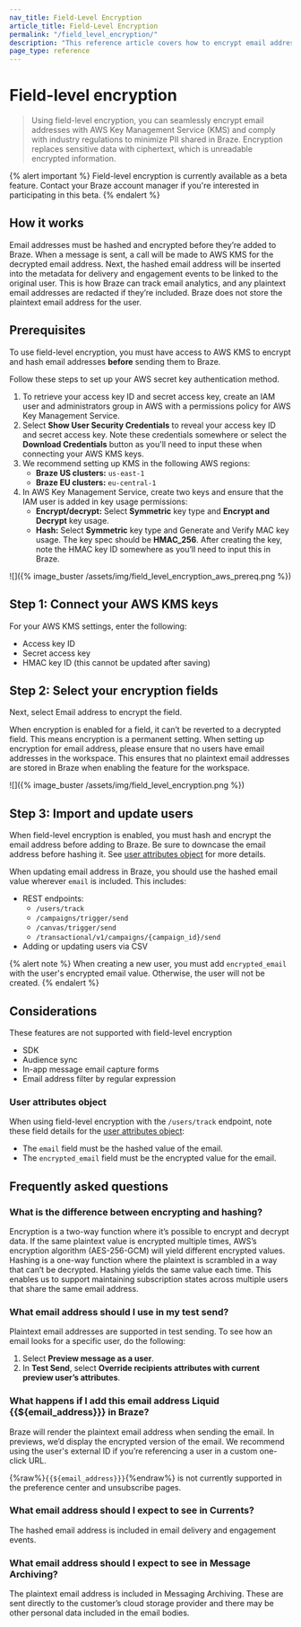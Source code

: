 ```yaml
---
nav_title: Field-Level Encryption
article_title: Field-Level Encryption
permalink: "/field_level_encryption/"
description: "This reference article covers how to encrypt email addresses to minimize PII shared in Braze."
page_type: reference
---
```


# Field-level encryption

> Using field-level encryption, you can seamlessly encrypt email addresses with AWS Key Management Service (KMS) and comply with industry regulations to minimize PII shared in Braze. Encryption replaces sensitive data with ciphertext, which is unreadable encrypted information.

{% alert important %}
Field-level encryption is currently available as a beta feature. Contact your Braze account manager if you're interested in participating in this beta.
{% endalert %}

## How it works

Email addresses must be hashed and encrypted before they’re added to Braze. When a message is sent, a call will be made to AWS KMS for the decrypted email address. Next, the hashed email address will be inserted into the metadata for delivery and engagement events to be linked to the original user. This is how Braze can track email analytics, and any plaintext email addresses are redacted if they’re included. Braze does not store the plaintext email address for the user.

## Prerequisites

To use field-level encryption, you must have access to AWS KMS to encrypt and hash email addresses **before** sending them to Braze. 

Follow these steps to set up your AWS secret key authentication method.

1. To retrieve your access key ID and secret access key, create an IAM user and administrators group in AWS with a permissions policy for AWS Key Management Service.
2. Select **Show User Security Credentials** to reveal your access key ID and secret access key. Note these credentials somewhere or select the **Download Credentials** button as you'll need to input these when connecting your AWS KMS keys.
3. We recommend setting up KMS in the following AWS regions:
    - **Braze US clusters:** `us-east-1`
    - **Braze EU clusters:** `eu-central-1`
4. In AWS Key Management Service, create two keys and ensure that the IAM user is added in key usage permissions:
    - **Encrypt/decrypt:** Select **Symmetric** key type and **Encrypt and Decrypt** key usage.
    - **Hash:** Select **Symmetric** key type and Generate and Verify MAC key usage. The key spec should be **HMAC_256**. After creating the key, note the HMAC key ID somewhere as you’ll need to input this in Braze.

![]({% image_buster /assets/img/field_level_encryption_aws_prereq.png %})

## Step 1: Connect your AWS KMS keys

For your AWS KMS settings, enter the following:

- Access key ID
- Secret access key
- HMAC key ID (this cannot be updated after saving)

## Step 2: Select your encryption fields

Next, select Email address to encrypt the field. 

When encryption is enabled for a field, it can’t be reverted to a decrypted field. This means encryption is a permanent setting. When setting up encryption for email address, please ensure that no users have email addresses in the workspace. This ensures that no plaintext email addresses are stored in Braze when enabling the feature for the workspace.

![]({% image_buster /assets/img/field_level_encryption.png %})

## Step 3: Import and update users

When field-level encryption is enabled, you must hash and encrypt the email address before adding to Braze. Be sure to downcase the email address before hashing it. See [user attributes object](#user-attributes-object) for more details.

When updating email address in Braze, you should use the hashed email value wherever `email` is included. This includes:

- REST endpoints:
    - `/users/track`
    - `/campaigns/trigger/send`
    - `/canvas/trigger/send`
    - `/transactional/v1/campaigns/{campaign_id}/send`
- Adding or updating users via CSV

{% alert note %}
When creating a new user, you must add `encrypted_email` with the user's encrypted email value. Otherwise, the user will not be created.
{% endalert %}

## Considerations

These features are not supported with field-level encryption

- SDK
- Audience sync
- In-app message email capture forms
- Email address filter by regular expression

### User attributes object

When using field-level encryption with the `/users/track` endpoint, note these field details for the [user attributes object]({{site.baseurl}}/api/objects_filters/user_attributes_object):

- The `email` field must be the hashed value of the email.
- The `encrypted_email` field must be the encrypted value for the email.

## Frequently asked questions

### What is the difference between encrypting and hashing?

Encryption is a two-way function where it’s possible to encrypt and decrypt data. If the same plaintext value is encrypted multiple times, AWS’s encryption algorithm (AES-256-GCM) will yield different encrypted values. Hashing is a one-way function where the plaintext is scrambled in a way that can’t be decrypted. Hashing yields the same value each time. This enables us to support maintaining subscription states across multiple users that share the same email address.

### What email address should I use in my test send?
Plaintext email addresses are supported in test sending. To see how an email looks for a specific user, do the following:

1. Select **Preview message as a user**.
2. In **Test Send**, select **Override recipients attributes with current preview user’s attributes**.

### What happens if I add this email address Liquid {{${email_address}}} in Braze?

Braze will render the plaintext email address when sending the email. In previews, we’d display the encrypted version of the email. We recommend using the user's external ID if you’re referencing a user in a custom one-click URL.

{%raw%}`{{${email_address}}}`{%endraw%} is not currently supported in the preference center and unsubscribe pages.

### What email address should I expect to see in Currents?

The hashed email address is included in email delivery and engagement events.

### What email address should I expect to see in Message Archiving?

The plaintext email address is included in Messaging Archiving. These are sent directly to the customer’s cloud storage provider and there may be other personal data included in the email bodies.
